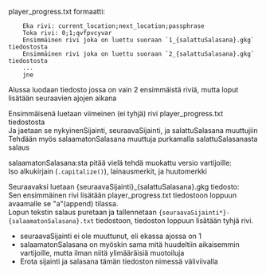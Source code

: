 player_progress.txt formaatti:
```
	Eka rivi: current_location;next_location;passphrase
	Toka rivi: 0;1;qvfpvcyvar
	Ensimmäinen rivi joka on luettu suoraan `1_{salattuSalasana}.gkg` tiedostosta
	Ensimmäinen rivi joka on luettu suoraan `2_{salattuSalasana}.gkg` tiedostosta
	...
	jne
```
Alussa luodaan tiedosto jossa on vain 2 ensimmäistä riviä, mutta loput lisätään seuraavien ajojen aikana

Ensimmäisenä luetaan viimeinen (ei tyhjä) rivi player_progress.txt tiedostosta  
Ja jaetaan se nykyinenSijainti, seuraavaSijainti, ja salattuSalasana muuttujiin  
Tehdään myös salaamatonSalasana muuttuja purkamalla salattuSalasanasta salaus  

salaamatonSalasana:sta pitää vielä tehdä muokattu versio vartijoille:  
Iso alkukirjain (`.capitalize()`), lainausmerkit, ja huutomerkki

Seuraavaksi luetaan {seuraavaSijainti}_{salattuSalasana}.gkg tiedosto:  
Sen ensimmäinen rivi lisätään player_progress.txt tiedostoon loppuun avaamalle se "a"(append) tilassa.  
Lopun tekstin salaus puretaan ja tallennetaan `{seuraavaSijainti*}-{salaamatonSalasana}.txt` tiedostoon, tiedoston loppuun lisätään tyhjä rivi.
* seuraavaSijainti ei ole muuttunut, eli ekassa ajossa on 1
* salaamatonSalasana on myöskin sama mitä huudeltiin aikaisemmin vartijoille, mutta ilman niitä ylimääräisiä muotoiluja
* Erota sijainti ja salasana tämän tiedoston nimessä väliviivalla
